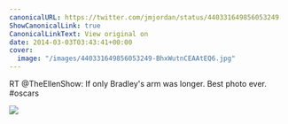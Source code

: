 ```yaml
---
canonicalURL: https://twitter.com/jmjordan/status/440331649856053249
ShowCanonicalLink: true
CanonicalLinkText: View original on
date: 2014-03-03T03:43:41+00:00
cover:
  image: "/images/440331649856053249-BhxWutnCEAAtEQ6.jpg"
---
```

RT @TheEllenShow: If only Bradley's arm was longer. Best photo ever. #oscars

![](/images/440331649856053249-BhxWutnCEAAtEQ6.jpg)